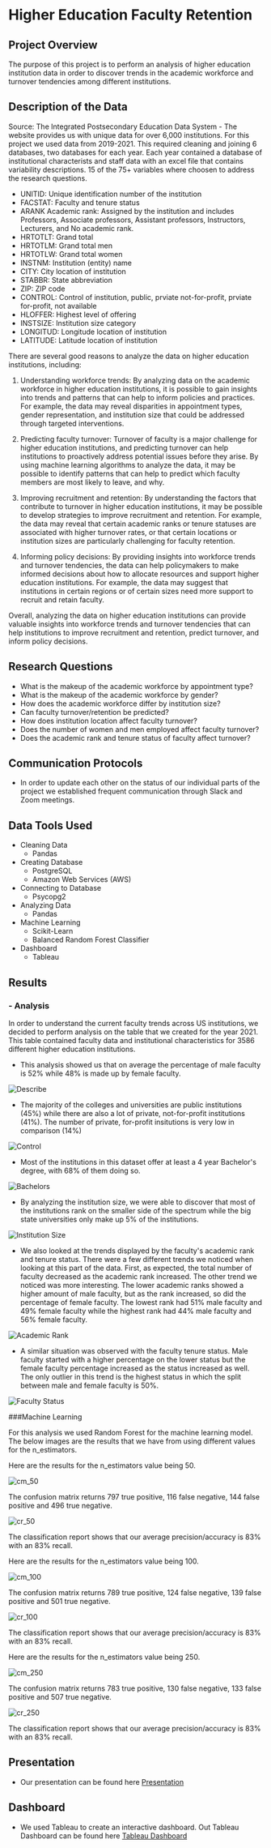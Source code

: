 # Higher Education Faculty Retention

## Project Overview
The purpose of this project is to perform an analysis of higher education institution data in order to discover trends in the academic workforce and turnover tendencies among different institutions.

## Description of the Data
Source: The Integrated Postsecondary Education Data System - The website provides us with unique data for over 6,000  institutions. For this project we used data from 2019-2021. This required cleaning and joining 6 databases, two databases for each year. Each year contained a database of institutional characterists and staff data with an excel file that contains variability descriptions. 15 of the 75+ variables where choosen to address the research questions. 

- UNITID:	Unique identification number of the institution
- FACSTAT:	Faculty and tenure status
- ARANK	Academic rank: Assigned by the institution and includes Professors, Associate professors, Assistant professors,  Instructors, Lecturers, and No academic rank.
- HRTOTLT:	Grand total
- HRTOTLM:	Grand total men
- HRTOTLW:	Grand total women
- INSTNM:	Institution (entity) name
- CITY:	City location of institution
- STABBR:	State abbreviation
- ZIP:	ZIP code
- CONTROL:	Control of institution, public, prviate not-for-profit, prviate for-profit, not available
- HLOFFER:	Highest level of offering
- INSTSIZE:	Institution size category
- LONGITUD:	Longitude location of institution
- LATITUDE: 	Latitude location of institution

There are several good reasons to analyze the data on higher education institutions, including:

1. Understanding workforce trends: By analyzing data on the academic workforce in higher education institutions, it is possible to gain insights into trends and patterns that can help to inform policies and practices. For example, the data may reveal disparities in appointment types, gender representation, and institution size that could be addressed through targeted interventions.

2. Predicting faculty turnover: Turnover of faculty is a major challenge for higher education institutions, and predicting turnover can help institutions to proactively address potential issues before they arise. By using machine learning algorithms to analyze the data, it may be possible to identify patterns that can help to predict which faculty members are most likely to leave, and why.

3. Improving recruitment and retention: By understanding the factors that contribute to turnover in higher education institutions, it may be possible to develop strategies to improve recruitment and retention. For example, the data may reveal that certain academic ranks or tenure statuses are associated with higher turnover rates, or that certain locations or institution sizes are particularly challenging for faculty retention.

4. Informing policy decisions: By providing insights into workforce trends and turnover tendencies, the data can help policymakers to make informed decisions about how to allocate resources and support higher education institutions. For example, the data may suggest that institutions in certain regions or of certain sizes need more support to recruit and retain faculty.

Overall, analyzing the data on higher education institutions can provide valuable insights into workforce trends and turnover tendencies that can help institutions to improve recruitment and retention, predict turnover, and inform policy decisions.


## Research Questions
- What is the makeup of the academic workforce by appointment type? 
- What is the makeup of the academic workforce by gender? 
- How does the academic workforce differ by institution size?
- Can faculty turnover/retention be predicted? 
- How does institution location affect faculty turnover?
- Does the number of women and men employed affect faculty turnover?
- Does the academic rank and tenure status of faculty affect turnover?

## Communication Protocols
- In order to update each other on the status of our individual parts of the project we established frequent communication through Slack and Zoom meetings.

## Data Tools Used
- Cleaning Data
  - Pandas
- Creating Database
  - PostgreSQL
  - Amazon Web Services (AWS)
- Connecting to Database
  - Psycopg2
- Analyzing Data
  - Pandas
- Machine Learning
  - Scikit-Learn
  - Balanced Random Forest Classifier
- Dashboard
  - Tableau


## Results 

### - Analysis

In order to understand the current faculty trends across US institutions, we decided to perform analysis on the table that we created for the year 2021. This table contained faculty data and institutional characteristics for 3586 different higher education institutions.
  - This analysis showed us that on average the percentage of male faculty is 52% while 48% is made up by female faculty.

![Describe](https://user-images.githubusercontent.com/116690861/232312472-30e06643-fe27-4c0e-8217-5e014efdee78.png)

  - The majority of the colleges and universities are public institutions (45%) while there are also a lot of private, not-for-profit institutions (41%). The number of private, for-profit insitutions is very low in comparison (14%)

![Control](https://user-images.githubusercontent.com/116690861/232312749-78c414df-a2c6-43e7-851e-86ac87fe0630.png)

  - Most of the institutions in this dataset offer at least a 4 year Bachelor's degree, with 68% of them doing so. 

![Bachelors](https://user-images.githubusercontent.com/116690861/232313026-acdb8e9f-ca4d-4de8-bf2b-04becae8b6d2.png)

  - By analyzing the institution size, we were able to discover that most of the institutions rank on the smaller side of the spectrum while the big state universities only make up 5% of the institutions.

![Institution Size](https://user-images.githubusercontent.com/116690861/232313205-e8c3c231-d255-40cf-8b3e-86ec8f2920b3.png)

  - We also looked at the trends displayed by the faculty's academic rank and tenure status. There were a few different trends we noticed when looking at this part of the data. First, as expected, the total number of faculty decreased as the academic rank increased. The other trend we noticed was more interesting. The lower academic ranks showed a higher amount of male faculty, but as the rank increased, so did the percentage of female faculty. The lowest rank had 51% male faculty and 49% female faculty while the highest rank had 44% male faculty and 56% female faculty. 

![Academic Rank](https://user-images.githubusercontent.com/116690861/232313754-a21354cb-328a-41c2-bfb7-c08685f960e6.png)

  - A similar situation was observed with the faculty tenure status. Male faculty started with a higher percentage on the lower status but the female faculty percentage increased as the status increased as well. The only outlier in this trend is the highest status in which the split between male and female faculty is 50%. 

![Faculty Status](https://user-images.githubusercontent.com/116690861/232314645-45dbb053-0f60-4b1f-894a-d5deb7415b95.png)



###Machine Learning

For this analysis we used Random Forest for the machine learning model. The below images are the results that we have from using different values for the n_estimators.

Here are the results for the n_estimators value being 50.

![cm_50](https://user-images.githubusercontent.com/59536055/232937353-3bd4fbde-8bd4-404e-942c-37a9e7ea5d0f.PNG)

The confusion matrix returns 797 true positive, 116 false negative, 144 false positive and 496 true negative.

![cr_50](https://user-images.githubusercontent.com/59536055/232937799-760ea5a1-f796-49ed-81ce-87003448c9ea.PNG)

The classification report shows that our average precision/accuracy is 83% with an 83% recall.

Here are the results for the n_estimators value being 100.

![cm_100](https://user-images.githubusercontent.com/59536055/232938038-64eb3a84-3956-4fcc-b490-1fc63387605b.PNG)

The confusion matrix returns 789 true positive, 124 false negative, 139 false positive and 501 true negative.

![cr_100](https://user-images.githubusercontent.com/59536055/232938596-3e80fe3b-9a70-417f-af1f-761be4378533.PNG)

The classification report shows that our average precision/accuracy is 83% with an 83% recall.

Here are the results for the n_estimators value being 250.

![cm_250](https://user-images.githubusercontent.com/59536055/232938804-0284027c-f38f-4646-8f14-2f0466c9cf3a.PNG)

The confusion matrix returns 783 true positive, 130 false negative, 133 false positive and 507 true negative.

![cr_250](https://user-images.githubusercontent.com/59536055/232939015-55759048-9759-44ff-976f-aecc4af6af6f.PNG)

The classification report shows that our average precision/accuracy is 83% with an 83% recall.

## Presentation 

- Our presentation can be found here [Presentation](https://docs.google.com/presentation/d/1ZhQl0a3XDOoUZ9Pi9GsLc_l_Vj72nmWxW8ap1C5isHM/edit#slide=id.g20a1b7ae746_4_11)

## Dashboard

- We used Tableau to create an interactive dashboard. Out Tableau Dashboard can be found here [Tableau Dashboard](https://public.tableau.com/app/profile/ashley.tharpe/viz/higher_ed/Higher_Ed_Story?publish=yes)

